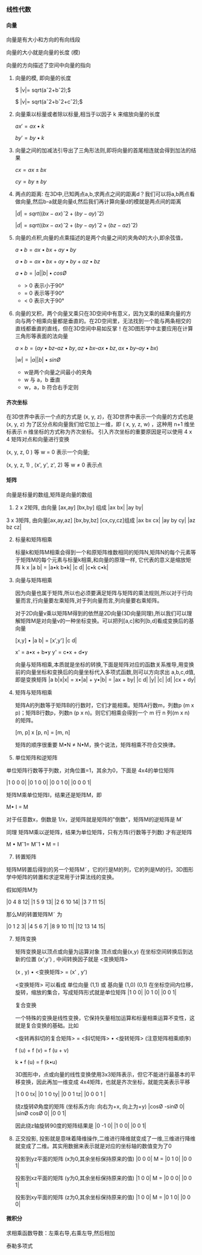 ### 线性代数

#### 向量

向量是有大小和方向的有向线段

向量的大小就是向量的长度 (模)

向量的方向描述了空间中向量的指向

1. 向量的模, 即向量的长度

   $ |v|= sqrt(aˆ2+bˆ2);$

   $    |v|= sqrt(aˆ2+bˆ2+cˆ2);$

   

2. 向量乘以标量或者除以标量,相当于以因子 k 来缩放向量的长度

   $ax'=ax•k$ 

   $by'=by•k$



3. 向量之间的加减法引导出了三角形法则,即将向量的首尾相连就会得到加法的结果

   $cx=ax ± bx$ 

   $cy=by ± by$
   
   

4. 两点的距离: 在3D中,已知两点a,b,求两点之间的距离d？我们可以将a,b两点看做向量,然后b-a就是向量d,然后我们再计算向量d的模就是两点间的距离

   $|d|= sqrt((bx-ax)ˆ2+(by-ay)ˆ2)$

   $|d|= sqrt((bx-ax)ˆ2+(by-ay)ˆ2+(bz-az)ˆ2)$



5. 向量的点积,向量的点乘描述的是两个向量之间的夹角Ø的大小,即余弦值，

   $a•b = ax•bx + ay•by$ 

   $a•b = ax•bx + ay•by + az•bz$

   $a•b =|a||b|•cosØ$

   * \> 0 表示小于90°
   * = 0 表示等于90°
   * < 0 表示大于90°



6. 向量的叉积，两个向量叉乘只在3D空间中有意义，因为叉乘的结果向量的方向与两个相乘向量都是垂直的。在2D空间里，无法找到一个能与两条相交的直线都垂直的直线，但在3D空间中易如反掌！在3D图形学中主要应用在计算三角形等表面的法向量

   $a × b = (ay • bz  – az • by , az • bx – ax • bz , ax • by – ay • bx)$

   $|w| = |a||b|• sinØ$

   * w是两个向量之间最小的夹角
   * w 与 a，b 垂直
   * w，a，b 符合右手定则



#### 齐次坐标

在3D世界中表示一个点的方式是 (x, y, z)，在3D世界中表示一个向量的方式也是 (x, y, z)
为了区分点和向量我们给它加上一维，即 ( x, y, z, w) ，这种用 n+1 维坐标表示 n 维坐标的方式称为齐次坐标。
引入齐次坐标的重要原因是可以使用 4 x 4 矩阵对点和向量进行变换

(x, y, z, 0 ) 等 w = 0 表示一个向量;

(x, y, z, 1) , (x', y', z', 2) 等 w ≠ 0  表示点



#### 矩阵  

向量是标量的数组,矩阵是向量的数组

1. 2 x 2矩阵, 由向量 [ax,ay] [bx,by] 组成
  |ax bx| 
  |ay by| 
       

  3 x 3矩阵, 由向量[ax,ay,az] [bx,by,bz] [cx,cy,cz]组成
  |ax  bx  cx| 
  |ay  by  cy| 
  |az  bz  cz| 
       
  
2. 标量和矩阵相乘

   标量k和矩阵M相乘会得到一个和原矩阵维数相同的矩阵N,矩阵N的每个元素等于矩阵M的每个元素与标量k相乘,和向量的原理一样, 它代表的意义是缩放矩阵
   k x |a b| = |a•k b•k|
         |c d|     |c•k c•k|

   

4. 向量与矩阵相乘

   因为向量也属于矩阵,所以也必须要满足矩阵与矩阵的乘法规则,所以对于行向量而言,行向量要左乘矩阵,对于列向量而言,列向量要右乘矩阵。

   对于2D向量v乘以矩阵M得到的依然是2D向量(3D向量同理),所以我们可以理解矩阵M是对向量v的一种坐标变换。可以把列[a,c]和列[b,d]看成变换后的基向量
   
   [x,y] • |a b| = [x',y']
              |c d|
   
   x' = a•x + b•y
   y' = c•x + d•y
   
    
   
   向量与矩阵相乘,本质就是坐标的转换,下面是矩阵对应的函数关系推导,用变换前的向量坐标和变换后的向量坐标代入多项式函数,则可以方向求出 a,b,c,d值,即是变换矩阵
   |a b|x|x| = x•|a| + y•|b| = |ax + by|
   |c d|  |y|        |c|        |d|    |cx + dy|
       
   
4. 矩阵与矩阵相乘

    矩阵A的列数等于矩阵B的行数时，它们才能相乘。矩阵A行数m，列数p (m x p)；矩阵B行数p，列数n (p x n)。则它们相乘会得到一个 m 行 n 列(m x n) 的矩阵。

    [m, p] x [p, n] = [m, n]

    矩阵的顺序很重要 M•N ≠ N•M，换个说法，矩阵相乘不符合交换律。

    

6. 单位矩阵和逆矩阵

  单位矩阵行数等于列数，对角位置=1，其余为0，下面是 4x4的单位矩阵
  
  |1   0   0   0| 
|0   1   0   0| 
  |0   0   1   0|
  |0   0   0   1| 
  
  矩阵M乘单位矩阵I，结果还是矩阵M，即 
  
  M• I = M
  
  对于任意数x，倒数是 1/x，逆矩阵就是矩阵的"倒数"，矩阵M的逆矩阵是 M`
  
  同理 矩阵M乘以逆矩阵，结果为单位矩阵，只有方阵(行数等于列数) 才有逆矩阵
  
  M • Mˆ1= Mˆ1 • M = I
  
    
  
7. 转置矩阵
  
  矩阵M转置后得到的另一个矩阵M˜，它的行是M的列，它的列是M的行。3D图形学中矩阵的转置和求逆常用于计算法线的变换。
  
  假如矩阵M为
  
  |0   4    8   12| 
  |1   5    9   13| 
  |2   6   10  14|
  |3   7   11  15| 
  
  那么M的转置矩阵M˜ 为
  
  |0     1     2     3| 
  |4     5     6     7| 
  |8     9    10  11|
  |12  13  14   15| 
  
  
  
7. 矩阵变换

    矩阵变换是以顶点或向量为运算对象
    顶点或向量(x,y) 在坐标空间转换后到达新的位置 (x',y') , 中间转换因子就是 <变换矩阵>

    (x , y) • <变换矩阵> = (x' , y')

    

    <变换矩阵> 可以看成 单位向量 (1,1) 或 基向量 (1,0) (0,1) 在坐标空间内位移，旋转，缩放的集合，写成矩阵形式就是单位矩阵
    |1  0  0|
    |0  1  0|
    |0  0  1| 

    

    复合变换

    一个特殊的变换是线性变换，它保持矢量相加运算和标量相乘运算不变性，这就是复合变换的基础。比如

     <旋转再斜切的复合矩阵> = <斜切矩阵> • <旋转矩阵> (注意矩阵相乘顺序)

    f (u) + f (v) = f (u + v)

    k • f (u) = f (k•u)

    

    3D图形中，点或向量的线性变换使用3x3矩阵表示，但它不能进行最基本的平移变换，因此再加一维变成 4x4矩阵，也就是齐次坐标，就能完美表示平移

    |1   0   0   tx| 
    |0   1   0   ty| 
    |0   0   1   tz|
    |0   0   0   1 | 

    

    绕z旋转Ø角度的矩阵 (坐标系方向: 向右为+x, 向上为+y)
    |cosØ  -sinØ    0|
    |sinØ   cosØ    0|
    |0         0           1|

    

    因此绕z轴旋转90度的矩阵结果是
    |0  -1   0|
    |1   0   0|
    |0   0   1|

    

8. 正交投影, 投影就是意味着降维操作,二维进行降维就变成了一维,三维进行降维就变成了二维。其实用数据来表示就是对应的坐标轴的数值变为了0

   投影到yz平面的矩阵 (x为0,其余坐标保持原来的值)
            |0  0  0|
    M = |0  1  0|
            |0  0  1|

   

    投影到xz平面的矩阵 (y为0,其余坐标保持原来的值)
            |1  0  0|
    M = |0  0  0|
            |0  0  1|

   

    投影到xy平面的矩阵 (z为0,其余坐标保持原来的值)
            |1  0  0|
    M = |0  1  0|
            |0  0  0|

#### 微积分

求相乘函数导数：左乘右导,右乘左导,然后相加

泰勒多项式